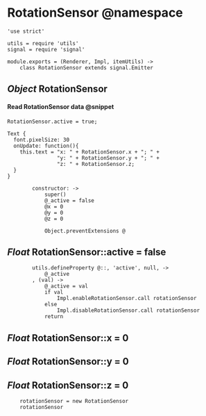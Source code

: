 RotationSensor @namespace
==============

	'use strict'

	utils = require 'utils'
	signal = require 'signal'

	module.exports = (Renderer, Impl, itemUtils) ->
		class RotationSensor extends signal.Emitter

*Object* RotationSensor
-----------------------

#### Read RotationSensor data @snippet

```
RotationSensor.active = true;

Text {
  font.pixelSize: 30
  onUpdate: function(){
    this.text = "x: " + RotationSensor.x + "; " +
                "y: " + RotationSensor.y + "; " +
                "z: " + RotationSensor.z;
  }
}
```

			constructor: ->
				super()
				@_active = false
				@x = 0
				@y = 0
				@z = 0

				Object.preventExtensions @

*Float* RotationSensor::active = false
--------------------------------------

			utils.defineProperty @::, 'active', null, ->
				@_active
			, (val) ->
				@_active = val
				if val
					Impl.enableRotationSensor.call rotationSensor
				else
					Impl.disableRotationSensor.call rotationSensor
				return

*Float* RotationSensor::x = 0
-----------------------------

*Float* RotationSensor::y = 0
-----------------------------

*Float* RotationSensor::z = 0
-----------------------------

		rotationSensor = new RotationSensor
		rotationSensor
